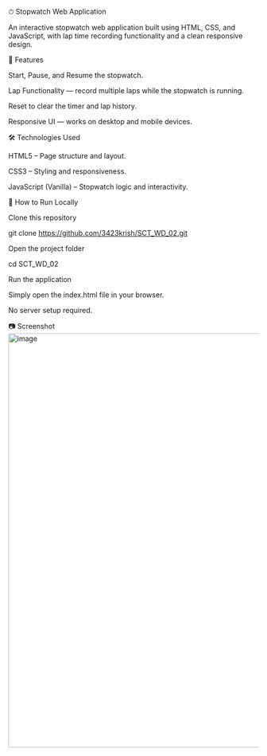 ⏱ Stopwatch Web Application

An interactive stopwatch web application built using HTML, CSS, and JavaScript, with lap time recording functionality and a clean responsive design.

📌 Features

Start, Pause, and Resume the stopwatch.

Lap Functionality — record multiple laps while the stopwatch is running.

Reset to clear the timer and lap history.

Responsive UI — works on desktop and mobile devices.

🛠 Technologies Used

HTML5 – Page structure and layout.

CSS3 – Styling and responsiveness.

JavaScript (Vanilla) – Stopwatch logic and interactivity.

🚀 How to Run Locally

Clone this repository

git clone https://github.com/3423krish/SCT_WD_02.git

Open the project folder

cd SCT_WD_02

Run the application

Simply open the index.html file in your browser.

No server setup required.

📷 Screenshot
<img width="1821" height="832" alt="image" src="https://github.com/user-attachments/assets/fdec93b6-24d8-4dd7-9820-1ea82fc416a4" />
